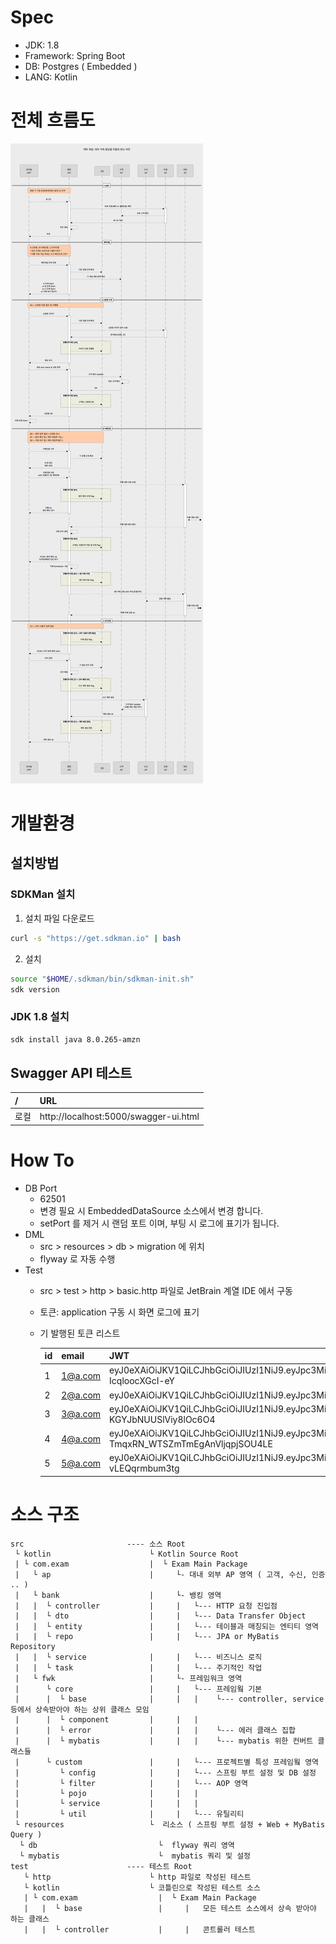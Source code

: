 # Spec
- JDK: 1.8
- Framework: Spring Boot
- DB: Postgres ( Embedded )
- LANG: Kotlin

# 전체 흐름도
![all](/docs/images/flow.png)

# 개발환경
## 설치방법
### SDKMan 설치
1. 설치 파일 다운로드
  ```bash
  curl -s "https://get.sdkman.io" | bash
  ```

2. 설치
  ```bash
  source "$HOME/.sdkman/bin/sdkman-init.sh"
  sdk version
  ```

### JDK 1.8 설치
  ```bash
  sdk install java 8.0.265-amzn
  ```

## Swagger API 테스트
| /    | URL                                              |
|:-----|:-------------------------------------------------|
| 로컬  | http://localhost:5000/swagger-ui.html            |

# How To
- DB Port
    - 62501
    - 변경 필요 시 EmbeddedDataSource 소스에서 변경 합니다.
    - setPort 를 제거 시 랜덤 포트 이며, 부팅 시 로그에 표기가 됩니다.
- DML
    - src > resources > db > migration 에 위치
    - flyway 로 자동 수행
- Test
    - src > test > http > basic.http 파일로 JetBrain 계열 IDE 에서 구동
    - 토큰: application 구동 시 화면 로그에 표기
    - 기 발행된 토큰 리스트

        | id  | email   | JWT                                                                                                                                                                                           |
        |-----|---------|-----------------------------------------------------------------------------------------------------------------------------------------------------------------------------------------------|
        |  1  | 1@a.com | eyJ0eXAiOiJKV1QiLCJhbGciOiJIUzI1NiJ9.eyJpc3MiOiJjb20uZXhhbSIsImV4cCI6MTY4Mzg2NzE5NywidXNlcklkIjoxLCJpYXQiOjE1OTc0NjcxOTcsImVtYWlsIjoiMUBhLmNvbSJ9.wEkOCa9SJaMltNcYEDZwvAAFLlbc-IcqloocXGcI-eY |
        |  2  | 2@a.com | eyJ0eXAiOiJKV1QiLCJhbGciOiJIUzI1NiJ9.eyJpc3MiOiJjb20uZXhhbSIsImV4cCI6MTY4Mzg2NzE5NywidXNlcklkIjoyLCJpYXQiOjE1OTc0NjcxOTcsImVtYWlsIjoiMkBhLmNvbSJ9.TapvilwiqJeBJxlt_xEZSIz8R1dJZnAoktrkUL3vQkw |
        |  3  | 3@a.com | eyJ0eXAiOiJKV1QiLCJhbGciOiJIUzI1NiJ9.eyJpc3MiOiJjb20uZXhhbSIsImV4cCI6MTY4Mzg2NzE5NywidXNlcklkIjozLCJpYXQiOjE1OTc0NjcxOTcsImVtYWlsIjoiM0BhLmNvbSJ9.JQBsxTsDQ3GmS3OQ7Ax2oS-KGYJbNUUSlViy8lOc6O4 |
        |  4  | 4@a.com | eyJ0eXAiOiJKV1QiLCJhbGciOiJIUzI1NiJ9.eyJpc3MiOiJjb20uZXhhbSIsImV4cCI6MTY4Mzg2NzE5NywidXNlcklkIjo0LCJpYXQiOjE1OTc0NjcxOTcsImVtYWlsIjoiNEBhLmNvbSJ9.4UT2WEUCMnsD-TmqxRN_WTSZmTmEgAnVljqpjSOU4LE |
        |  5  | 5@a.com | eyJ0eXAiOiJKV1QiLCJhbGciOiJIUzI1NiJ9.eyJpc3MiOiJjb20uZXhhbSIsImV4cCI6MTY4Mzg2NzE5NywidXNlcklkIjo1LCJpYXQiOjE1OTc0NjcxOTcsImVtYWlsIjoiNUBhLmNvbSJ9.HvLD9XZEfX5vjDlg7vIJCdqjAsKqv-vLEQqrmbum3tg |

# 소스 구조
```
src                       ---- 소스 Root
 └ kotlin                      └ Kotlin Source Root
 | └ com.exam                  |  └ Exam Main Package
 |   └ ap                      |     └- 대내 외부 AP 영역 ( 고객, 수신, 인증 .. )
 |   └ bank                    |     └- 뱅킹 영역
 |   |  └ controller           |     |   └--- HTTP 요청 진입점
 |   |  └ dto                  |     |   └--- Data Transfer Object
 |   |  └ entity               |     |   └--- 테이블과 매칭되는 엔티티 영역
 |   |  └ repo                 |     |   └--- JPA or MyBatis Repository
 |   |  └ service              |     |   └--- 비즈니스 로직
 |   |  └ task                 |     |   └--- 주기적인 작업
 |   └ fwk                     |     └- 프레임워크 영역
 |      └ core                 |     |   └--- 프레임웤 기본
 |      |  └ base              |     |   |    └--- controller, service 등에서 상속받아야 하는 상위 클래스 모임
 |      |  └ component         |     |   |
 |      |  └ error             |     |   |    └--- 에러 클래스 집합
 |      |  └ mybatis           |     |   |    └--- mybatis 위한 컨버트 클래스들
 |      └ custom               |     |   └--- 프로젝트별 특성 프레임웤 영역
 |         └ config            |     |   └--- 스프링 부트 설정 및 DB 설정
 |         └ filter            |     |   └--- AOP 영역
 |         └ pojo              |     |   |
 |         └ service           |     |   |
 |         └ util              |     |   └--- 유틸리티
 └ resources                   └  리소스 ( 스프링 부트 설정 + Web + MyBatis Query )
  └ db                           └  flyway 쿼리 영역
  └ mybatis                      └  mybatis 쿼리 및 설정
test                      ---- 테스트 Root
   └ http                      └ http 파일로 작성된 테스트
   └ kotlin                    └ 코틀린으로 작성된 테스트 소스
   | └ com.exam                  |  └ Exam Main Package
   |   |  └ base                 |     |   모든 테스트 소스에서 상속 받아야 하는 클래스
   |   |  └ controller           |     |   콘트롤러 테스트
```

